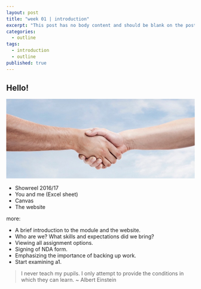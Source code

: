 ```yaml
---
layout: post
title: "week 01 | introduction"
excerpt: "This post has no body content and should be blank on the post's page."
categories:
  - outline
tags:
  - introduction
  - outline
published: true
---
```


## Hello!

![](/../assets/img/handshake.jpg)

* Showreel 2016/17
* You and me (Excel sheet)
* Canvas
* The website

more: 

* A brief introduction to the module and the website.
* Who are we? What skills and expectations did we bring?
* Viewing all assignment options.   
* Signing of NDA form.
* Emphasizing the importance of backing up work.
* Start examining a1.


> I never teach my pupils. I only attempt to provide the conditions in which they can learn.  ~ Albert Einstein
